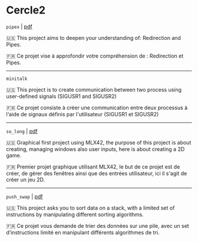 # Cercle2

`pipex` |   [pdf](https://cdn.intra.42.fr/pdf/pdf/66940/en.subject.pdf)

:us: This project aims to deepen your understanding of: Redirection and Pipes.

:fr: Ce projet vise à approfondir votre compréhension de : Redirection et Pipes.

- - -

`minitalk`

:us: This project is to create communication between two process using user-defined signals (SIGUSR1 and SIGUSR2)

:fr: Ce projet consiste à créer une communication entre deux processus à l'aide de signaux définis par l'utilisateur (SIGUSR1 et SIGUSR2)

- - -

`so_long`   |   [pdf](https://cdn.intra.42.fr/pdf/pdf/66925/en.subject.pdf)

:us: Graphical first project using MLX42, the purpose of this project is about creating, managing windows also user inputs, here is about creating a 2D game.

:fr: Premier projet graphique utilisant MLX42, le but de ce projet est de créer, de gérer des fenêtres ainsi que des entrées utilisateur, ici il s'agit de créer un jeu 2D.

- - -

`push_swap` |   [pdf](https://cdn.intra.42.fr/pdf/pdf/66936/en.subject.pdf)

:us: This project asks you to sort data on a stack, with a limited set of instructions by manipulating different sorting algorithms.

:fr: Ce projet vous demande de trier des données sur une pile, avec un set d’instructions limité en manipulant différents algorithmes de tri.
